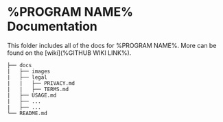 # %PROGRAM NAME% Documentation

This folder includes all of the docs for %PROGRAM NAME%. More can be found on the [wiki](%GITHUB WIKI LINK%).

```text
├── docs
|   ├── images
|   ├── legal
|   |   ├── PRIVACY.md
|   |   ├── TERMS.md
|   ├── USAGE.md
|   ├── ...
|   ├── ...
└── README.md
```
